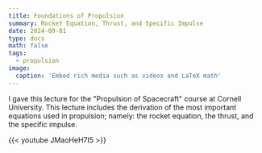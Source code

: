 ```yaml
---
title: Foundations of Propulsion
summary: Rocket Equation, Thrust, and Specific Impulse
date: 2024-09-01
type: docs
math: false
tags:
  - propulsion
image:
  caption: 'Embed rich media such as videos and LaTeX math'
---
```


I gave this lecture for the "Propulsion of Spacecraft" course at Cornell University. This lecture includes the derivation of the most important equations used in propulsion; namely: the rocket equation, the thrust, and the specific impulse.

{{< youtube JMaoHeH7I5 >}}



